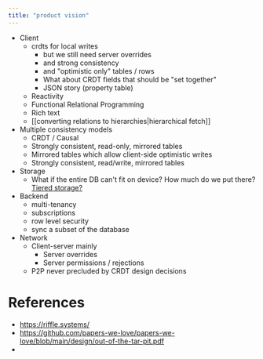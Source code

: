 ```yaml
---
title: "product vision"
---
```


- Client
	- crdts for local writes
		- but we still need server overrides
		- and strong consistency
		- and "optimistic only" tables / rows
		- What about CRDT fields that should be "set together"
		- JSON story (property table)
	- Reactivity
	- Functional Relational Programming
	- Rich text
	- [[converting relations to hierarchies|hierarchical fetch]]
- Multiple consistency models
	- CRDT / Causal
	- Strongly consistent, read-only, mirrored tables
	- Mirrored tables which allow client-side optimistic writes
	- Strongly consistent, read/write, mirrored tables
- Storage
	- What if the entire DB can't fit on device? How much do we put there? [Tiered storage?](https://rocksdb.org/blog/2022/11/09/time-aware-tiered-storage.html)
- Backend
	- multi-tenancy
	- subscriptions
	- row level security
	- sync a subset of the database
- Network
	- Client-server mainly
		- Server overrides
		- Server permissions / rejections
	- P2P never precluded by CRDT design decisions

# References
- https://riffle.systems/
- https://github.com/papers-we-love/papers-we-love/blob/main/design/out-of-the-tar-pit.pdf
- 